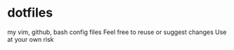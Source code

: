# dotfiles
my vim, github, bash config files
Feel free to reuse or suggest changes
Use at your own risk
